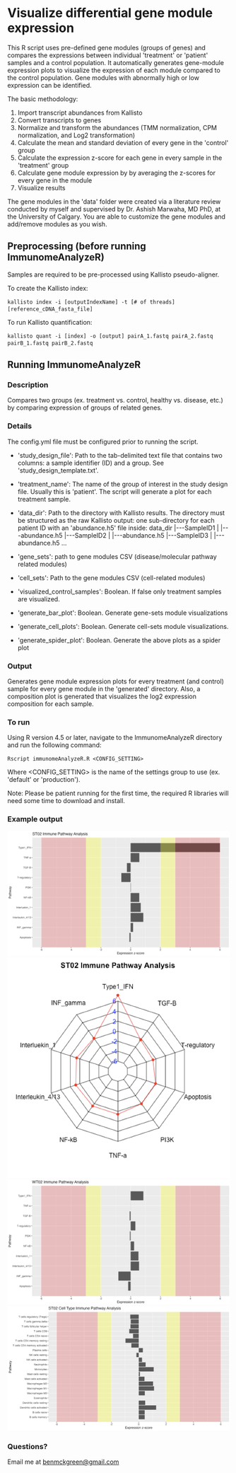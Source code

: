 # Visualize differential gene module expression

This R script uses pre-defined gene modules (groups of genes) and compares the expressions between individual 'treatment' or 'patient' samples and a control population. It automatically generates gene-module expression plots to visualize the expression of each module compared to the control population. Gene modules with abnormally high or low expression can be identified.

The basic methodology:
1) Import transcript abundances from Kallisto
2) Convert transcripts to genes
3) Normalize and transform the abundances (TMM normalization, CPM normalization, and Log2 transformation)
4) Calculate the mean and standard deviation of every gene in the 'control' group
5) Calculate the expression z-score for each gene in every sample in the 'treatment' group
6) Calculate gene module expression by by averaging the z-scores for every gene in the module
7) Visualize results

The gene modules in the 'data' folder were created via a literature review conducted by myself and supervised by Dr. Ashish Marwaha, MD PhD, at the University of Calgary. You are able to customize the gene modules and add/remove modules as you wish.

## Preprocessing (before running ImmunomeAnalyzeR)

Samples are required to be pre-processed using Kallisto pseudo-aligner.

To create the Kallisto index:
```
kallisto index -i [outputIndexName] -t [# of threads] [reference_cDNA_fasta_file]
```

To run Kallisto quantification:
```
kallisto quant -i [index] -o [output] pairA_1.fastq pairA_2.fastq pairB_1.fastq pairB_2.fastq
```

## Running ImmunomeAnalyzeR

### Description
Compares two groups (ex. treatment vs. control, healthy vs. disease, etc.)
by comparing expression of groups of related genes.

### Details
The config.yml file must be configured prior to running the script.

* 'study_design_file': Path to the tab-delimited text file that contains two
   columns: a sample identifier (ID) and a group. See
   'study_design_template.txt'.

* 'treatment_name': The name of the group of interest in the study design
   file. Usually this is 'patient'. The script will generate a plot for each
   treatment sample.

* 'data_dir': Path to the directory with Kallisto results. The directory must
  be structured as the raw Kallisto output: one sub-directory for each
  patient ID with an 'abundance.h5' file inside:
  data_dir
  |---SampleID1
  | |---abundance.h5
  |---SampleID2
  | |---abundance.h5
  |---SampleID3
  | |---abundance.h5
  ...

* 'gene_sets': path to gene modules CSV (disease/molecular pathway related
  modules)

* 'cell_sets': Path to the gene modules CSV (cell-related modules)

* 'visualized_control_samples': Boolean. If false only treatment samples are
  visualized.

* 'generate_bar_plot': Boolean. Generate gene-sets module visualizations

* 'generate_cell_plots': Boolean. Generate cell-sets module visualizations.

* 'generate_spider_plot': Boolean. Generate the above plots as a spider plot

### Output
Generates gene module expression plots for every treatment (and control)
sample for every gene module in the 'generated' directory. Also, a
composition plot is generated that visualizes the log2 expression composition
for each sample.

### To run
Using R version 4.5 or later, navigate to the ImmunomeAnalyzeR directory and run the following command:
```
Rscript immunomeAnalyzeR.R <CONFIG_SETTING>
```
Where <CONFIG_SETTING> is the name of the settings group to use (ex. 'default' or 'production').

Note: Please be patient running for the first time, the required R libraries will need some time to download and install.

### Example output
![Example 1: Barplot visualization of key cytokine modules from patient with Interferonopathy](images/exampleImage1.png)
![Example 2: Alternative spiderplot visualization of example 1](images/exampleImage2.png)
![Example 3: Control sample barplot visualization of key cytokine modules](images/exampleImage3.png)
![Example 4: Barplot visualization of immune cell modules from patient with Interferonopathy](images/exampleImage4.png)

### Questions?
Email me at benmckgreen@gmail.com
